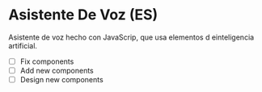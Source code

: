 # Asistente De Voz (ES)

Asistente de voz hecho con JavaScrip, que usa elementos d einteligencia artificial.

- [ ] Fix components
- [ ] Add new components
- [ ] Design new components
